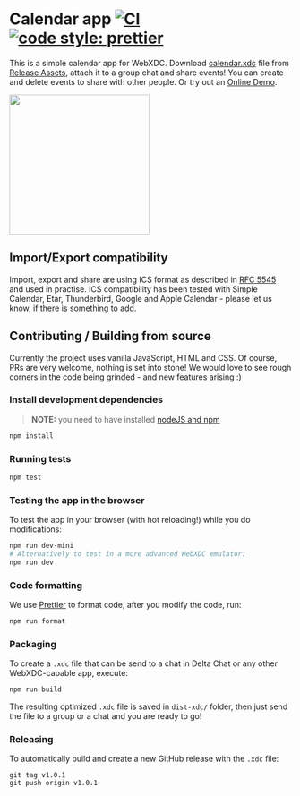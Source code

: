 # Calendar app [![CI](https://github.com/webxdc/calendar/actions/workflows/ci.yml/badge.svg)](https://github.com/webxdc/calendar/actions/workflows/ci.yml) [![code style: prettier](https://img.shields.io/badge/code_style-prettier-ff69b4.svg?style=flat-square)](https://github.com/prettier/prettier)

This is a simple calendar app for WebXDC.
Download [calendar.xdc](https://github.com/webxdc/calendar/releases/latest/download/calendar.xdc) file
from [Release Assets](https://github.com/webxdc/calendar/releases),
attach it to a group chat and share events!
You can create and delete events to share with other people.
Or try out an [Online Demo](https://webxdc.github.io/calendar/).

<img width=250 src=https://github.com/webxdc/calendar/assets/9800740/ec264289-c8ad-4eb3-9637-cfdac8f6d2cd>

## Import/Export compatibility

Import, export and share are using ICS format as described in
[RFC 5545](https://datatracker.ietf.org/doc/html/rfc5545) and used in practise.
ICS compatibility has been tested with Simple Calendar, Etar, Thunderbird, Google and Apple Calendar -
please let us know, if there is something to add.

## Contributing / Building from source

Currently the project uses vanilla JavaScript, HTML and CSS.
Of course, PRs are very welcome, nothing is set into stone!
We would love to see rough corners in the code being grinded -
and new features arising :)

### Install development dependencies

> **NOTE:** you need to have installed [nodeJS and npm](https://docs.npmjs.com/downloading-and-installing-node-js-and-npm)

```sh
npm install
```

### Running tests

```sh
npm test
```

### Testing the app in the browser

To test the app in your browser (with hot reloading!) while you do modifications:

```sh
npm run dev-mini
# Alternatively to test in a more advanced WebXDC emulator:
npm run dev
```

### Code formatting

We use [Prettier](https://github.com/prettier/prettier) to format code, after you modify the code, run:

```sh
npm run format
```

### Packaging

To create a `.xdc` file that can be send to a chat in Delta Chat or any other WebXDC-capable app,
execute:

```sh
npm run build
```

The resulting optimized `.xdc` file is saved in `dist-xdc/` folder, then just send the file
to a group or a chat and you are ready to go!

### Releasing

To automatically build and create a new GitHub release with the `.xdc` file:

```
git tag v1.0.1
git push origin v1.0.1
```
